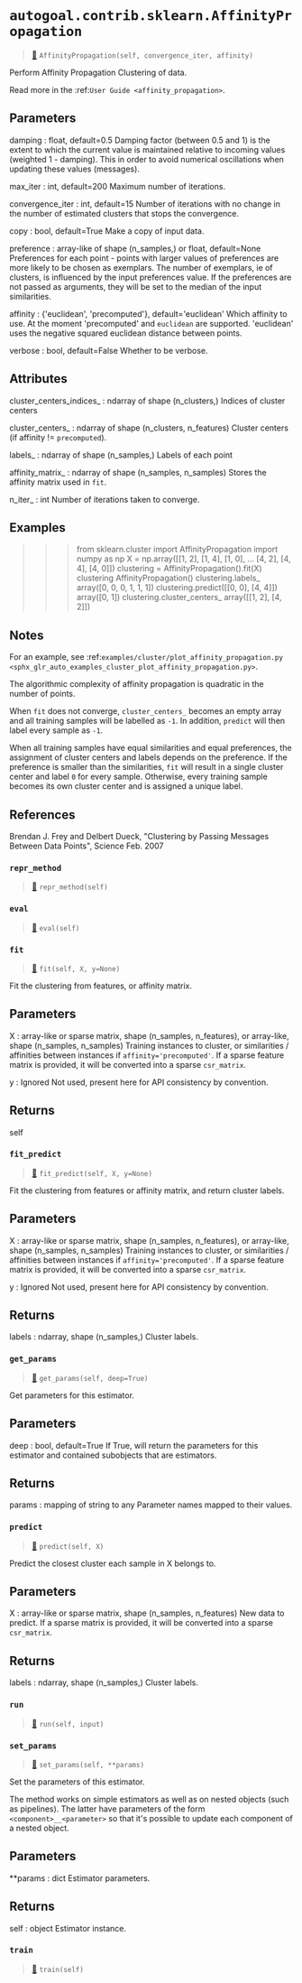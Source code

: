 # `autogoal.contrib.sklearn.AffinityPropagation`

> [📝](https://github.com/autogal/autogoal/blob/main/autogoal/contrib/sklearn/_generated.py#L17)
> `AffinityPropagation(self, convergence_iter, affinity)`

Perform Affinity Propagation Clustering of data.

Read more in the :ref:`User Guide <affinity_propagation>`.

Parameters
----------
damping : float, default=0.5
    Damping factor (between 0.5 and 1) is the extent to
    which the current value is maintained relative to
    incoming values (weighted 1 - damping). This in order
    to avoid numerical oscillations when updating these
    values (messages).

max_iter : int, default=200
    Maximum number of iterations.

convergence_iter : int, default=15
    Number of iterations with no change in the number
    of estimated clusters that stops the convergence.

copy : bool, default=True
    Make a copy of input data.

preference : array-like of shape (n_samples,) or float, default=None
    Preferences for each point - points with larger values of
    preferences are more likely to be chosen as exemplars. The number
    of exemplars, ie of clusters, is influenced by the input
    preferences value. If the preferences are not passed as arguments,
    they will be set to the median of the input similarities.

affinity : {'euclidean', 'precomputed'}, default='euclidean'
    Which affinity to use. At the moment 'precomputed' and
    ``euclidean`` are supported. 'euclidean' uses the
    negative squared euclidean distance between points.

verbose : bool, default=False
    Whether to be verbose.


Attributes
----------
cluster_centers_indices_ : ndarray of shape (n_clusters,)
    Indices of cluster centers

cluster_centers_ : ndarray of shape (n_clusters, n_features)
    Cluster centers (if affinity != ``precomputed``).

labels_ : ndarray of shape (n_samples,)
    Labels of each point

affinity_matrix_ : ndarray of shape (n_samples, n_samples)
    Stores the affinity matrix used in ``fit``.

n_iter_ : int
    Number of iterations taken to converge.

Examples
--------
>>> from sklearn.cluster import AffinityPropagation
>>> import numpy as np
>>> X = np.array([[1, 2], [1, 4], [1, 0],
...               [4, 2], [4, 4], [4, 0]])
>>> clustering = AffinityPropagation().fit(X)
>>> clustering
AffinityPropagation()
>>> clustering.labels_
array([0, 0, 0, 1, 1, 1])
>>> clustering.predict([[0, 0], [4, 4]])
array([0, 1])
>>> clustering.cluster_centers_
array([[1, 2],
       [4, 2]])

Notes
-----
For an example, see :ref:`examples/cluster/plot_affinity_propagation.py
<sphx_glr_auto_examples_cluster_plot_affinity_propagation.py>`.

The algorithmic complexity of affinity propagation is quadratic
in the number of points.

When ``fit`` does not converge, ``cluster_centers_`` becomes an empty
array and all training samples will be labelled as ``-1``. In addition,
``predict`` will then label every sample as ``-1``.

When all training samples have equal similarities and equal preferences,
the assignment of cluster centers and labels depends on the preference.
If the preference is smaller than the similarities, ``fit`` will result in
a single cluster center and label ``0`` for every sample. Otherwise, every
training sample becomes its own cluster center and is assigned a unique
label.

References
----------

Brendan J. Frey and Delbert Dueck, "Clustering by Passing Messages
Between Data Points", Science Feb. 2007
### `repr_method`

> [📝](https://github.com/autogoal/autogoal/blob/main/autogoal/utils/__init__.py#L87)
> `repr_method(self)`

### `eval`

> [📝](https://github.com/autogoal/autogoal/blob/main/autogoal/contrib/sklearn/_builder.py#L50)
> `eval(self)`

### `fit`

> [📝](/usr/local/lib/python3.6/dist-packages/sklearn/cluster/_affinity_propagation.py#L354)
> `fit(self, X, y=None)`

Fit the clustering from features, or affinity matrix.

Parameters
----------
X : array-like or sparse matrix, shape (n_samples, n_features), or             array-like, shape (n_samples, n_samples)
    Training instances to cluster, or similarities / affinities between
    instances if ``affinity='precomputed'``. If a sparse feature matrix
    is provided, it will be converted into a sparse ``csr_matrix``.

y : Ignored
    Not used, present here for API consistency by convention.

Returns
-------
self
### `fit_predict`

> [📝](/usr/local/lib/python3.6/dist-packages/sklearn/cluster/_affinity_propagation.py#L426)
> `fit_predict(self, X, y=None)`

Fit the clustering from features or affinity matrix, and return
cluster labels.

Parameters
----------
X : array-like or sparse matrix, shape (n_samples, n_features), or             array-like, shape (n_samples, n_samples)
    Training instances to cluster, or similarities / affinities between
    instances if ``affinity='precomputed'``. If a sparse feature matrix
    is provided, it will be converted into a sparse ``csr_matrix``.

y : Ignored
    Not used, present here for API consistency by convention.

Returns
-------
labels : ndarray, shape (n_samples,)
    Cluster labels.
### `get_params`

> [📝](/usr/local/lib/python3.6/dist-packages/sklearn/base.py#L173)
> `get_params(self, deep=True)`

Get parameters for this estimator.

Parameters
----------
deep : bool, default=True
    If True, will return the parameters for this estimator and
    contained subobjects that are estimators.

Returns
-------
params : mapping of string to any
    Parameter names mapped to their values.
### `predict`

> [📝](/usr/local/lib/python3.6/dist-packages/sklearn/cluster/_affinity_propagation.py#L398)
> `predict(self, X)`

Predict the closest cluster each sample in X belongs to.

Parameters
----------
X : array-like or sparse matrix, shape (n_samples, n_features)
    New data to predict. If a sparse matrix is provided, it will be
    converted into a sparse ``csr_matrix``.

Returns
-------
labels : ndarray, shape (n_samples,)
    Cluster labels.
### `run`

> [📝](https://github.com/autogoal/autogoal/blob/main/autogoal/contrib/sklearn/_generated.py#L28)
> `run(self, input)`

### `set_params`

> [📝](/usr/local/lib/python3.6/dist-packages/sklearn/base.py#L205)
> `set_params(self, **params)`

Set the parameters of this estimator.

The method works on simple estimators as well as on nested objects
(such as pipelines). The latter have parameters of the form
``<component>__<parameter>`` so that it's possible to update each
component of a nested object.

Parameters
----------
**params : dict
    Estimator parameters.

Returns
-------
self : object
    Estimator instance.
### `train`

> [📝](https://github.com/autogoal/autogoal/blob/main/autogoal/contrib/sklearn/_builder.py#L47)
> `train(self)`

